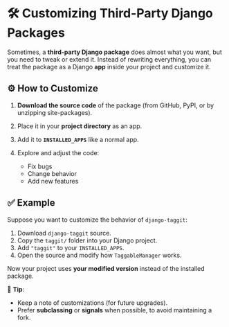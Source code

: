 # 🛠️ Customizing Third-Party Django Packages

Sometimes, a **third-party Django package** does almost what you want, but you need to tweak or extend it. Instead of rewriting everything, you can treat the package as a Django **app** inside your project and customize it.


## ⚙️ How to Customize

1. **Download the source code** of the package (from GitHub, PyPI, or by unzipping site-packages).
2. Place it in your **project directory** as an app.
3. Add it to **`INSTALLED_APPS`** like a normal app.
4. Explore and adjust the code:

   * Fix bugs
   * Change behavior
   * Add new features


## ✅ Example

Suppose you want to customize the behavior of `django-taggit`:

1. Download `django-taggit` source.
2. Copy the `taggit/` folder into your Django project.
3. Add `"taggit"` to your `INSTALLED_APPS`.
4. Open the source and modify how `TaggableManager` works.

Now your project uses **your modified version** instead of the installed package.


📌 **Tip**:

* Keep a note of customizations (for future upgrades).
* Prefer **subclassing** or **signals** when possible, to avoid maintaining a fork.
